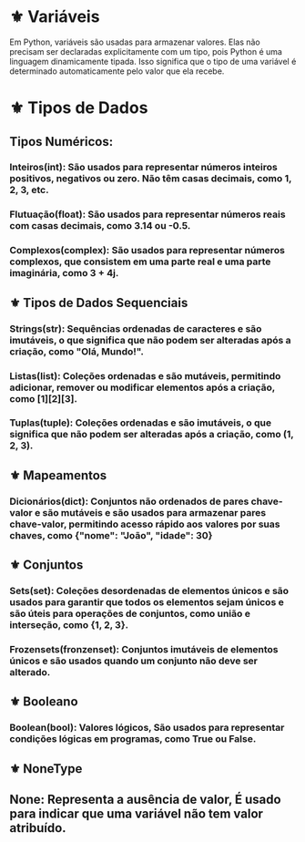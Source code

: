 # ⚜️ **Variáveis**

Em Python, variáveis são usadas para armazenar valores. Elas não precisam ser declaradas explicitamente com um tipo, pois Python é uma linguagem dinamicamente tipada. Isso significa que o tipo de uma variável é determinado automaticamente pelo valor que ela recebe.

# ⚜️ **Tipos de Dados**

## **Tipos Numéricos:**

### **Inteiros(int):** São usados para representar números inteiros positivos, negativos ou zero. Não têm casas decimais, como 1, 2, 3, etc.

### **Flutuação(float):** São usados para representar números reais com casas decimais, como 3.14 ou -0.5.

### **Complexos(complex):** São usados para representar números complexos, que consistem em uma parte real e uma parte imaginária, como 3 + 4j.

## ⚜️ **Tipos de Dados Sequenciais**

### **Strings(str):** Sequências ordenadas de caracteres e são imutáveis, o que significa que não podem ser alteradas após a criação, como "Olá, Mundo!".

### **Listas(list):** Coleções ordenadas e são mutáveis, permitindo adicionar, remover ou modificar elementos após a criação, como [1][2][3].

### **Tuplas(tuple):** Coleções ordenadas e são imutáveis, o que significa que não podem ser alteradas após a criação, como (1, 2, 3).

## ⚜️ **Mapeamentos**

### **Dicionários(dict):** Conjuntos não ordenados de pares chave-valor e são mutáveis e são usados para armazenar pares chave-valor, permitindo acesso rápido aos valores por suas chaves, como {"nome": "João", "idade": 30}

## ⚜️ **Conjuntos**

### **Sets(set):** Coleções desordenadas de elementos únicos e são usados para garantir que todos os elementos sejam únicos e são úteis para operações de conjuntos, como união e interseção, como {1, 2, 3}.

### **Frozensets(fronzenset):** Conjuntos imutáveis de elementos únicos e são usados quando um conjunto não deve ser alterado.

## ⚜️ **Booleano**

### **Boolean(bool):** Valores lógicos, São usados para representar condições lógicas em programas, como True ou False.

## ⚜️ **NoneType**

## **None:** Representa a ausência de valor, É usado para indicar que uma variável não tem valor atribuído.
